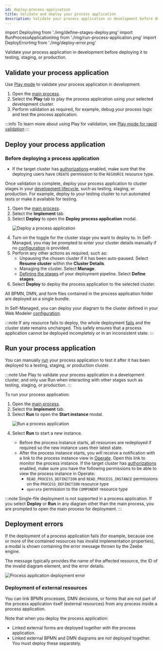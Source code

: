 ```yaml
---
id: deploy-process-application
title: Validate and deploy your process application
description: Validate your process application in development before deploying it to testing, staging, or production.
---
```


import DeployImg from './img/define-stages-deploy.png'
import RunProcessApplicationImg from './img/run-process-application.png'
import DeployErrorImg from './img/deploy-error.png'

Validate your process application in development before deploying it to testing, staging, or production.

## Validate your process application

Use [Play mode](../validation/play-your-process.md) to validate your process application in development.

1. Open the [main process](create-a-process-application.md#main-process).
1. Select the **Play** tab to play the process application using your selected development cluster.
1. Perform validation as required, for example, debug your process logic and test the process application.

:::info
To learn more about using Play for validation, see [Play mode for rapid validation](../validation/play-your-process.md)
:::

## Deploy your process application

### Before deploying a process application

- If the target cluster has [authorizations](/components/identity/authorization.md) enabled, make sure that the deploying users have `CREATE` permission to the `RESOURCE` resource type.

Once validation is complete, deploy your process application to cluster stages in your [development lifecycle](./process-application-pipeline.md), such as testing, staging, or production. For example, deploy to your testing cluster to run automated tests or make it available for testing.

1. Open the [main process](create-a-process-application.md#main-process).
1. Select the **Implement** tab.
1. Select **Deploy** to open the **Deploy process application** modal.
   <p><img src={DeployImg} alt="Deploy a process application" /></p>
1. Turn on the toggle for the cluster stage you want to deploy to. In Self-Managed, you may be prompted to enter your cluster details manually if no [configuration](/self-managed/components/modeler/web-modeler/configuration/configuration.md#clusters) is provided.
1. Perform any other actions as required, such as:
   - Unpausing the chosen cluster if it has been auto-paused. Select **Resume cluster** within the **Cluster Details**.
   - Managing the cluster. Select **Manage**.
   - [Defining the stages](process-application-pipeline.md#deployment-pipeline-stages) of your deployment pipeline. Select **Define stages**.
1. Select **Deploy** to deploy the process application to the selected cluster.

All BPMN, DMN, and form files contained in the process application folder are deployed as a single bundle.

In Self-Managed, you can deploy your diagram to the cluster defined in your Web Modeler [configuration](/self-managed/components/modeler/web-modeler/configuration/configuration.md#clusters).

:::note
If any resource fails to deploy, the whole deployment [fails](#deployment-errors) and the cluster state remains unchanged. This safely ensures that a process application cannot be deployed incompletely or in an inconsistent state.
:::

## Run your process application

You can manually [run](/components/modeler/web-modeler/run-or-publish-your-process.md#run-a-process) your process application to test it after it has been deployed to a testing, staging, or production cluster.

:::note
Use Play to validate your process application in a development cluster, and only use Run when interacting with other stages such as testing, staging, or production.
:::

To run your process application:

1. Open the [main process](create-a-process-application.md#main-process).
1. Select the **Implement** tab.
1. Select **Run** to open the **Start instance** modal.
   <p><img src={RunProcessApplicationImg} alt="Run a process application" /></p>
1. Select **Run** to start a new instance.<p><ul><li>Before the process instance starts, all resources are redeployed if required so the new instance uses their latest state.</li><li>After the process instance starts, you will receive a notification with a link to the process instance view in [Operate](../../../operate/operate-introduction.md). Open this link to monitor the process instance. If the target cluster has [authorizations](/components/identity/authorization.md) enabled, make sure you have the following permissions to be able to view the process instance in Operate:<ul><li>`READ_PROCESS_DEFINITION` and `READ_PROCESS_INSTANCE` permissions on the `PROCESS_DEFINITION` resource type</li><li>`operate` permission to the `COMPONENT` resource type</li></ul></li></ul></p>

:::note
Single-file deployment is not supported in a process application. If you select **Deploy** or **Run** in any diagram other than the main process, you are prompted to open the main process for deployment.
:::

## Deployment errors

If the deployment of a process application fails (for example, because one or more of the contained resources has invalid implementation properties), a modal is shown containing the error message thrown by the Zeebe engine.

The message typically provides the name of the affected resource, the ID of the invalid diagram element, and the error details.

<p><img src={DeployErrorImg} style={{width: 680}} alt="Process application deployment error" /></p>

### Deployment of external resources

You can link BPMN processes, DMN decisions, or forms that are not part of the process application itself (external
resources) from any process inside a process application.

Note that when you deploy the process application:

- Linked external forms are deployed together with the process application.
- Linked external BPMN and DMN diagrams are _not_ deployed together. You must deploy these separately.
